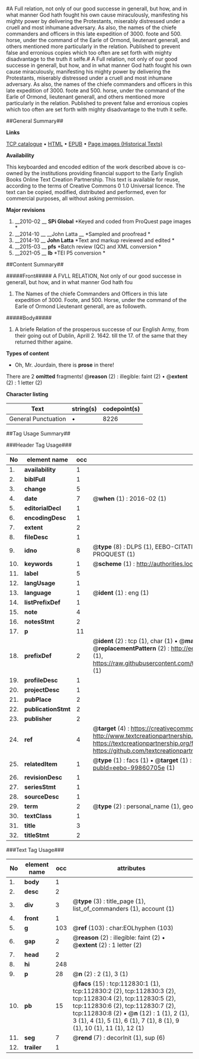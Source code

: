 #A Full relation, not only of our good successe in generall, but how, and in what manner God hath fought his own cause miraculously, manifesting his mighty power by delivering the Protestants, miserably distressed under a cruell and most inhumane adversary. As also, the names of the chiefe commanders and officers in this late expedition of 3000. foote and 500. horse, under the command of the Earle of Ormond, lieutenant generall, and others mentioned more particularly in the relation. Published to prevent false and erronious copies which too often are set forth with mighty disadvantage to the truth it selfe.#
A Full relation, not only of our good successe in generall, but how, and in what manner God hath fought his own cause miraculously, manifesting his mighty power by delivering the Protestants, miserably distressed under a cruell and most inhumane adversary. As also, the names of the chiefe commanders and officers in this late expedition of 3000. foote and 500. horse, under the command of the Earle of Ormond, lieutenant generall, and others mentioned more particularly in the relation. Published to prevent false and erronious copies which too often are set forth with mighty disadvantage to the truth it selfe.

##General Summary##

**Links**

[TCP catalogue](http://www.ota.ox.ac.uk/tcp/)  • 
[HTML](http://tei.it.ox.ac.uk/tcp/Texts-HTML/free/A84/A84988.html)  • 
[EPUB](http://tei.it.ox.ac.uk/tcp/Texts-EPUB/free/A84/A84988.epub) • 
[Page images (Historical Texts)](https://historicaltexts.jisc.ac.uk/eebo-99860705e)

**Availability**

This keyboarded and encoded edition of the work described above is co-owned by the
    institutions providing financial support to the Early English Books Online Text Creation
    Partnership. This text is available for reuse, according to the terms of  Creative Commons 0 1.0 Universal
    licence. The text can be copied, modified, distributed and performed, even for commercial
    purposes, all without asking permission.

**Major revisions**

1. __2010-02 __ __SPi Global__ *Keyed and coded from ProQuest page images *
1. __2014-10 __ __John Latta __ *Sampled and proofread *
1. __2014-10 __ __John Latta__ *Text and markup reviewed and edited *
1. __2015-03 __ __pfs__ *Batch review (QC) and XML conversion *
1. __2021-05 __ __lb__ *TEI P5 conversion *

##Content Summary##

#####Front#####
A FVLL RELATION, Not only of our good successe in generall, but how, and in what manner God hath fou
1. The Names of the chiefe Commanders and Officers in this late expedition of 3000. Foote, and 500. Horse, under the command of the Earle of Ormond Lieutenant generall, are as followeth.

#####Body#####

1. A briefe Relation of the prosperous successe of our English Army, from their going out of Dublin, Aprill 2. 1642. till the 17. of the same that they returned thither againe.

**Types of content**

  * Oh, Mr. Jourdain, there is **prose** in there!

There are 2 **omitted** fragments! 
 @__reason__ (2) : illegible: faint (2)  •  @__extent__ (2) : 1 letter (2)

**Character listing**


|Text|string(s)|codepoint(s)|
|---|---|---|
|General Punctuation|•|8226|

##Tag Usage Summary##

###Header Tag Usage###

|No|element name|occ|attributes|
|---|---|---|---|
|1.|__availability__|1||
|2.|__biblFull__|1||
|3.|__change__|5||
|4.|__date__|7| @__when__ (1) : 2016-02 (1)|
|5.|__editorialDecl__|1||
|6.|__encodingDesc__|1||
|7.|__extent__|2||
|8.|__fileDesc__|1||
|9.|__idno__|8| @__type__ (8) : DLPS (1), EEBO-CITATION (1), VID (1), EEBO-PROQUEST (1), STC (3), PROQUEST (1)|
|10.|__keywords__|1| @__scheme__ (1) : http://authorities.loc.gov/ (1)|
|11.|__label__|5||
|12.|__langUsage__|1||
|13.|__language__|1| @__ident__ (1) : eng (1)|
|14.|__listPrefixDef__|1||
|15.|__note__|4||
|16.|__notesStmt__|2||
|17.|__p__|11||
|18.|__prefixDef__|2| @__ident__ (2) : tcp (1), char (1)  •  @__matchPattern__ (2) : ([0-9\-]+):([0-9IVX]+) (1), (.+) (1)  •  @__replacementPattern__ (2) : http://eebo.chadwyck.com/downloadtiff?vid=$1&page=$2 (1), https://raw.githubusercontent.com/textcreationpartnership/Texts/master/tcpchars.xml#$1 (1)|
|19.|__profileDesc__|1||
|20.|__projectDesc__|1||
|21.|__pubPlace__|2||
|22.|__publicationStmt__|2||
|23.|__publisher__|2||
|24.|__ref__|4| @__target__ (4) : https://creativecommons.org/publicdomain/zero/1.0/ (1), http://www.textcreationpartnership.org/docs/. (1), https://textcreationpartnership.org/faq/#faq05 (1), https://github.com/textcreationpartnership (1)|
|25.|__relatedItem__|1| @__type__ (1) : facs (1)  •  @__target__ (1) : https://data.historicaltexts.jisc.ac.uk/view?pubId=eebo-99860705e (1)|
|26.|__revisionDesc__|1||
|27.|__seriesStmt__|1||
|28.|__sourceDesc__|1||
|29.|__term__|2| @__type__ (2) : personal_name (1), geographic_name (1)|
|30.|__textClass__|1||
|31.|__title__|3||
|32.|__titleStmt__|2||


###Text Tag Usage###

|No|element name|occ|attributes|
|---|---|---|---|
|1.|__body__|1||
|2.|__desc__|2||
|3.|__div__|3| @__type__ (3) : title_page (1), list_of_commanders (1), account (1)|
|4.|__front__|1||
|5.|__g__|103| @__ref__ (103) : char:EOLhyphen (103)|
|6.|__gap__|2| @__reason__ (2) : illegible: faint (2)  •  @__extent__ (2) : 1 letter (2)|
|7.|__head__|2||
|8.|__hi__|248||
|9.|__p__|28| @__n__ (2) : 2 (1), 3 (1)|
|10.|__pb__|15| @__facs__ (15) : tcp:112830:1 (1), tcp:112830:2 (2), tcp:112830:3 (2), tcp:112830:4 (2), tcp:112830:5 (2), tcp:112830:6 (2), tcp:112830:7 (2), tcp:112830:8 (2)  •  @__n__ (12) : 1 (1), 2 (1), 3 (1), 4 (1), 5 (1), 6 (1), 7 (1), 8 (1), 9 (1), 10 (1), 11 (1), 12 (1)|
|11.|__seg__|7| @__rend__ (7) : decorInit (1), sup (6)|
|12.|__trailer__|1||

